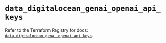 # `data_digitalocean_genai_openai_api_keys`

Refer to the Terraform Registry for docs: [`data_digitalocean_genai_openai_api_keys`](https://registry.terraform.io/providers/digitalocean/digitalocean/2.61.0/docs/data-sources/genai_openai_api_keys).
